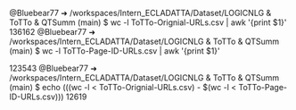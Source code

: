 @Bluebear77 ➜ /workspaces/Intern_ECLADATTA/Dataset/LOGICNLG & ToTTo & QTSumm (main) $ wc -l ToTTo-Orignial-URLs.csv | awk '{print $1}'
136162
@Bluebear77 ➜ /workspaces/Intern_ECLADATTA/Dataset/LOGICNLG & ToTTo & QTSumm (main) $ wc -l ToTTo-Page-ID-URLs.csv | awk '{print $1}'

123543
@Bluebear77 ➜ /workspaces/Intern_ECLADATTA/Dataset/LOGICNLG & ToTTo & QTSumm (main) $ echo $(($(wc -l < ToTTo-Orignial-URLs.csv) - $(wc -l < ToTTo-Page-ID-URLs.csv)))
12619
